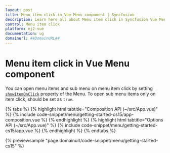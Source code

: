 ```yaml
---
layout: post
title: Menu item click in Vue Menu component | Syncfusion
description: Learn here all about Menu item click in Syncfusion Vue Menu component of Syncfusion Essential JS 2 and more.
control: Menu item click 
platform: ej2-vue
documentation: ug
domainurl: ##DomainURL##
---
```


# Menu item click in Vue Menu component

You can open menu items and sub menu on menu item click by setting [`showItemOnClick`](https://ej2.syncfusion.com/vue/documentation/api/menu/#showitemonclick) property of the Menu. To open sub menu items only on item click, should be set as `true`.

{% tabs %}
{% highlight html tabtitle="Composition API (~/src/App.vue)" %}
{% include code-snippet/menu/getting-started-cs15/app-composition.vue %}
{% endhighlight %}
{% highlight html tabtitle="Options API (~/src/App.vue)" %}
{% include code-snippet/menu/getting-started-cs15/app.vue %}
{% endhighlight %}
{% endtabs %}
        
{% previewsample "page.domainurl/code-snippet/menu/getting-started-cs15" %}